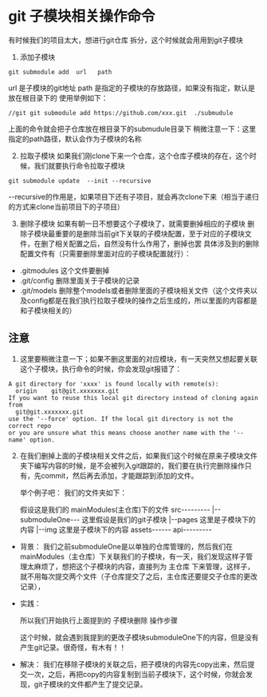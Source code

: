 # git 子模块相关操作命令
有时候我们的项目太大，想进行git仓库 拆分，这个时候就会用用到git子模块

1. 添加子模块
```
git submodule add  url   path

```
url 是子模块的git地址
path 是指定的子模块的存放路径，如果没有指定，默认是放在根目录下的
使用举例如下：
```
//git git submodule add https://github.com/xxx.git  ./submudule
```
上面的命令就会把子仓库放在根目录下的submudule目录下
稍微注意一下：这里指定的path路径，默认会作为子模块的名称

2. 拉取子模块
如果我们刚clone下来一个仓库，这个仓库子模块的存在，这个时候，我们就要执行命令拉取子模块
```
git submodule update  --init --recursive
```
--recursive的作用是，如果项目下还有子项目，就会再次clone下来（相当于递归的方式来clone当前项目下的子项目）

3. 删除子模块
如果有朝一日不想要这个子模块了，就需要删掉相应的子模块
删除子模块最重要的是删除当前git下关联的子模块配置，至于对应的子模块文件，在删了相关配置之后，自然没有什么作用了，删掉也罢
具体涉及到的删除配置文件有（只需要删除里面对应的子模块配置就行）：
- .gitmodules
这个文件要删掉
- .git/config
删除里面关于子模块的记录
- .git/models
删除整个models或者删除里面的子模块相关文件（这个文件夹以及config都是在我们执行拉取子模块的操作之后生成的，所以里面的内容都是和子模块相关的）


## 注意
1. 这里要稍微注意一下；如果不删这里面的对应模块，有一天突然又想起要关联这个子模块，执行命令的时候，你会发现git报错了：
```
A git directory for 'xxxx' is found locally with remote(s):
  origin	git@git.xxxxxxx.git
If you want to reuse this local git directory instead of cloning again from
  git@git.xxxxxxx.git
use the '--force' option. If the local git directory is not the correct repo
or you are unsure what this means choose another name with the '--name' option.
```

2. 在我们删掉上面的子模块相关文件之后，如果我们这个时候在原来子模块文件夹下编写内容的时候，是不会被列入git跟踪的，我们要在执行完删除操作只有，先commit，然后再去添加，才能跟踪到添加的文件。

    举个例子吧：
    我们的文件夹如下：

    假设这是我们的 mainModules(主仓库)下的文件
    src--------- 
        |--submoduleOne---  这里假设是我们的git子模块
                |--pages    这里是子模块下的内容
                |--img      这里是子模块下的内容
    assets------
    api---------
        

- 背景：
我们之前submoduleOne是以单独的仓库管理的，然后我们在mainModules（主仓库）下关联我们的子模块，有一天，我们发现这样子管理太麻烦了，想把这个子模块的内容，直接列为 主仓库 下来管理，这样子，就不用每次提交两个文件（子仓库提交了之后，主仓库还要提交子仓库的更改记录），

- 实践：

    所以我们开始执行上面提到的 子模块删除 操作步骤

    这个时候，就会遇到我提到的更改子模块submoduleOne下的内容，但是没有产生git记录。很奇怪，有木有！！

- 解决：
我们在移除子模块的关联之后，把子模块的内容先copy出来，然后提交一次，之后，再把copy的内容复制到当前子模块下，这个时候，你就会发现，git子模块的文件都产生了提交记录。






